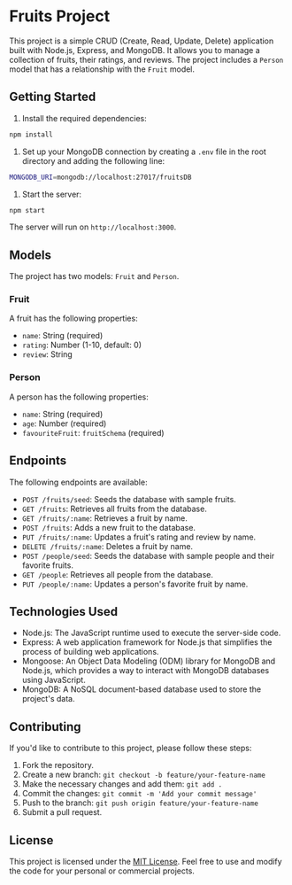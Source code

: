 # Fruits Project

This project is a simple CRUD (Create, Read, Update, Delete) application built with Node.js, Express, and MongoDB. It allows you to manage a collection of fruits, their ratings, and reviews. The project includes a `Person` model that has a relationship with the `Fruit` model.

## Getting Started

1. Install the required dependencies:
```bash
npm install
```
1. Set up your MongoDB connection by creating a `.env` file in the root directory and adding the following line:
```bash
MONGODB_URI=mongodb://localhost:27017/fruitsDB
```
1. Start the server:
```bash
npm start
```
The server will run on `http://localhost:3000`.

## Models

The project has two models: `Fruit` and `Person`.

### Fruit

A fruit has the following properties:

- `name`: String (required)
- `rating`: Number (1-10, default: 0)
- `review`: String

### Person

A person has the following properties:

- `name`: String (required)
- `age`: Number (required)
- `favouriteFruit`: `fruitSchema` (required)

## Endpoints

The following endpoints are available:

- `POST /fruits/seed`: Seeds the database with sample fruits.
- `GET /fruits`: Retrieves all fruits from the database.
- `GET /fruits/:name`: Retrieves a fruit by name.
- `POST /fruits`: Adds a new fruit to the database.
- `PUT /fruits/:name`: Updates a fruit's rating and review by name.
- `DELETE /fruits/:name`: Deletes a fruit by name.
- `POST /people/seed`: Seeds the database with sample people and their favorite fruits.
- `GET /people`: Retrieves all people from the database.
- `PUT /people/:name`: Updates a person's favorite fruit by name.

## Technologies Used

- Node.js: The JavaScript runtime used to execute the server-side code.
- Express: A web application framework for Node.js that simplifies the process of building web applications.
- Mongoose: An Object Data Modeling (ODM) library for MongoDB and Node.js, which provides a way to interact with MongoDB databases using JavaScript.
- MongoDB: A NoSQL document-based database used to store the project's data.

## Contributing

If you'd like to contribute to this project, please follow these steps:

1. Fork the repository.
2. Create a new branch: `git checkout -b feature/your-feature-name`
3. Make the necessary changes and add them: `git add .`
4. Commit the changes: `git commit -m 'Add your commit message'`
5. Push to the branch: `git push origin feature/your-feature-name`
6. Submit a pull request.

## License

This project is licensed under the [MIT License](LICENSE). Feel free to use and modify the code for your personal or commercial projects.
